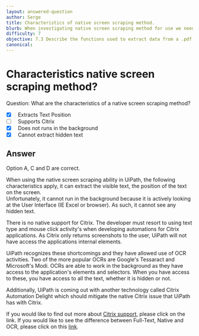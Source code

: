 ```yaml
---
layout: answered-question
author: Serge
title: Characteristics of native screen scraping method.
blurb: When investigating native screen scraping method for use we need to know what it can and cannot do.
difficulty: 7
objective: 7.3 Describe the functions used to extract data from a .pdf file; for example, using OCR
canonical: 
---
```


<h1>Characteristics native screen scraping method?</h1>

Question:  What are the characteristics of a native screen scraping method?

 - [X] &nbsp;  Extracts Text Position
 - [ ] &nbsp;  Supports Citrix
 - [X] &nbsp;  Does not runs in the background
 - [X] &nbsp;  Cannot extract hidden text

## Answer

Option A, C and D are correct.

When using the native screen scraping ability in UiPath, the following characteristics apply, it can extract the visible text, the position of the text on the screen.  
Unfortunately, it cannot run in the background because it is actively looking at the User Interface (IE Excel or browser).
As such, it cannot see any hidden text.  

There is no native support for Citrix. The developer must resort to using text type and mouse click activity's when developing automations for Citrix applications. As Citrix only returns screenshots to the user, UiPath will not have access the applications internal elements.

UiPath recognizes these shortcomings and they have allowed use of OCR activities. Two of the more popular OCRs are Google's Tessaract and Microsoft's Modi. OCRs are able to work in the background as they have access to the application's elements and selectors. When you have access to these, you have access to all the text, whether it is hidden or not.

Additionally, UiPath is coming out with another technology called Citrix Automation Delight which should mitigate the native Citrix issue that UiPath has with Citrix.

If you would like to find out more about <a href=https://www.uipath.com/solutions/technology/citrix-automationcitrix>Citrix support</a>, please click on the link.
If you would like to see the difference between Full-Text, Native and OCR, please click on this <a href=https://docs.uipath.com/studio/docs/output-or-screen-scraping-methods>link</a>.
